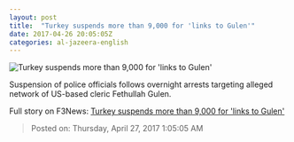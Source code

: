 ```yaml
---
layout: post
title:  "Turkey suspends more than 9,000 for 'links to Gulen'"
date: 2017-04-26 20:05:05Z
categories: al-jazeera-english
---
```


![Turkey suspends more than 9,000 for 'links to Gulen'](http://www.aljazeera.com/mritems/Images/2017/4/26/9b381c1a7e06417eb5fdc721ce107c2f_18.jpg)

Suspension of police officials follows overnight arrests targeting alleged network of US-based cleric Fethullah Gulen.


Full story on F3News: [Turkey suspends more than 9,000 for 'links to Gulen'](http://www.f3nws.com/n/X4yNCJ)

> Posted on: Thursday, April 27, 2017 1:05:05 AM
